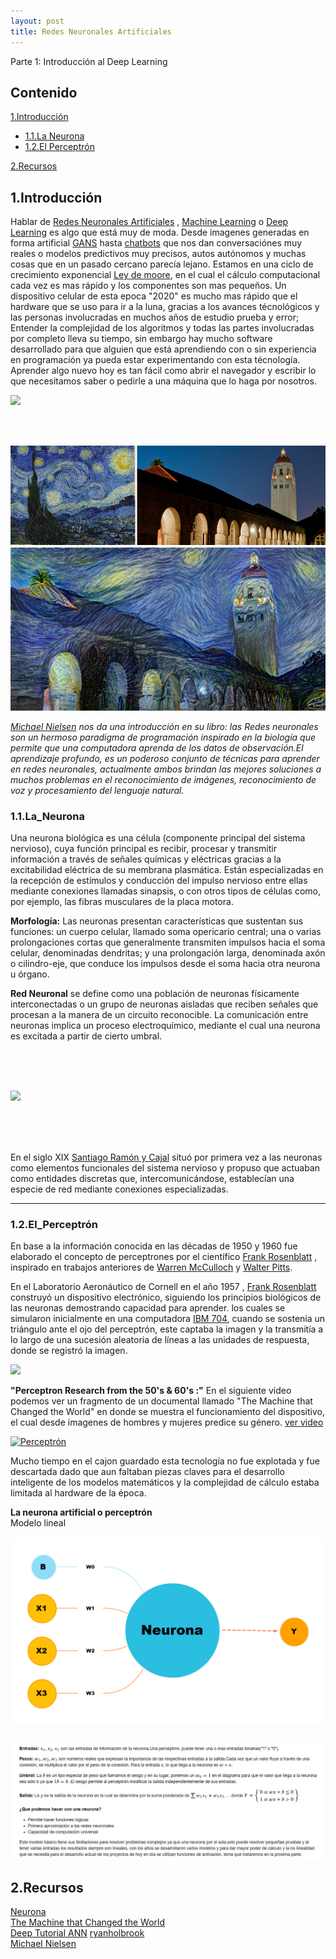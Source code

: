```yaml
---
layout: post
title: Redes Neuronales Artificiales
---
```

Parte 1: Introducción al Deep Learning

## Contenido

[1.Introducción](#1.Introducción)
   * [1.1.La Neurona](#1.1.La_Neurona)
   * [1.2.El Perceptrón](#1.2.El_Perceptrón)

[2.Recursos](#2.Recursos)   


## 1.Introducción

Hablar de [Redes Neuronales Artificiales](https://en.wikipedia.org/wiki/Artificial_neural_network) , [Machine Learning](https://en.wikipedia.org/wiki/Machine_learning) o [Deep Learning](https://en.wikipedia.org/wiki/Deep_learning) es algo que está muy de moda. Desde imagenes generadas en forma artificial [GANS](https://thispersondoesnotexist.com/) hasta [chatbots](https://www.youtube.com/watch?v=otvqkWFvUZU&ab_channel=DotCSV) que nos dan conversaciónes muy reales o modelos predictivos muy precisos, autos autónomos y muchas cosas que en un pasado cercano parecía lejano. Estamos en una ciclo de crecimiento exponencial [Ley de moore](https://en.wikipedia.org/wiki/Moore%27s_law), en el cual el cálculo computacional cada vez es mas rápido y los componentes son mas pequeños. Un dispositivo celular de esta epoca "2020" es mucho mas rápido que el hardware que se uso para ir a la luna, gracias a los avances técnológicos y las personas involucradas en muchos años de estudio prueba y error; Entender la complejidad de los algoritmos y todas las partes involucradas por completo lleva su tiempo, sin embargo hay mucho software desarrollado para que alguien que está aprendiendo con o sin experiencia en programación ya pueda estar experimentando con esta técnología. Aprender algo nuevo hoy es tan fácil como abrir el navegador y escribir lo que necesitamos saber o pedirle a una máquina que lo haga por nosotros.

![](https://www.iartificial.net/wp-content/uploads/2019/06/monalisa.gif)

<br>
<br>

![](https://raw.githubusercontent.com/jjups96/fast-style-transfer/master/examples/thumbs/johnson.png)

_[Michael Nielsen](http://neuralnetworksanddeeplearning.com/index.html) nos da una introducción en su libro: las Redes neuronales son un hermoso paradigma de programación inspirado en la biología que permite que una computadora aprenda de los datos de observación.El aprendizaje profundo, es un poderoso conjunto de técnicas para aprender en redes neuronales, actualmente ambos brindan las mejores soluciones a muchos problemas en el reconocimiento de imágenes, reconocimiento de voz y procesamiento del lenguaje natural._


### 1.1.La_Neurona    

Una neurona biológica es una célula (componente principal del sistema nervioso), cuya función principal es recibir, procesar y transmitir información a través de señales químicas y eléctricas gracias a la excitabilidad eléctrica de su membrana plasmática. Están especializadas en la recepción de estímulos y conducción del impulso nervioso entre ellas mediante conexiones llamadas sinapsis, o con otros tipos de células como, por ejemplo, las fibras musculares de la placa motora. 

**Morfología:** Las neuronas presentan características que sustentan sus funciones: un cuerpo celular, llamado soma opericario central; una o varias prolongaciones cortas que generalmente transmiten impulsos hacia el soma celular, denominadas dendritas; y una prolongación larga, denominada axón o cilindro-eje, que conduce los impulsos desde el soma hacia otra neurona u órgano.

**Red Neuronal** se define como una población de neuronas físicamente interconectadas o un grupo de neuronas aisladas que reciben señales que procesan a la manera de un circuito reconocible. La comunicación entre neuronas implica un proceso electroquímico, mediante el cual una neurona es excitada a partir de cierto umbral.



<br>
<br>
<br>

![](https://i.imgur.com/kj5i6dH.gif)

<br>
<br>
<br>

En el siglo XIX [Santiago Ramón y Cajal](https://es.wikipedia.org/wiki/Neurona#:~:text=y%20las%20sinapsis.-,Funci%C3%B3n%20de%20las%20neuronas,se%C3%B1ales%20el%C3%A9ctricas%20denominadas%20impulsos%20nerviosos) situó por primera vez a las neuronas como elementos funcionales del sistema nervioso y propuso que actuaban como entidades discretas que, intercomunicándose, establecían una especie de red mediante conexiones especializadas. 

---

### 1.2.El_Perceptrón

En base a la información conocida en las décadas de 1950 y 1960 fue elaborado el concepto de perceptrones por el científico [Frank Rosenblatt](https://en.wikipedia.org/wiki/Frank_Rosenblatt) , inspirado en trabajos anteriores de [Warren McCulloch](https://en.wikipedia.org/wiki/Warren_Sturgis_McCulloch) y [Walter Pitts](https://es.wikipedia.org/wiki/Walter_Pitts). 

En el Laboratorio Aeronáutico de Cornell en el año 1957 , [Frank Rosenblatt](https://en.wikipedia.org/wiki/Frank_Rosenblatt) construyó un dispositivo electrónico, siguiendo los principios biológicos de las neuronas demostrando capacidad para aprender. los cuales se simularon inicialmente en una computadora [IBM 704](https://en.wikipedia.org/wiki/IBM_704), cuando se sostenía un triángulo ante el ojo del perceptrón, este captaba la imagen y la transmitía a lo largo de una sucesión aleatoria de líneas a las unidades de respuesta, donde se registró la imagen. 

![](https://www.simplilearn.com/ice9/free_resources_article_thumb/emergence-of-perceptron-with-diagram-of-simplified-model.jpg)

**"Perceptron Research from the 50's & 60's :"** En el siguiente video podemos ver un fragmento de un documental llamado "The Machine that Changed the World" en donde se muestra el funcionamiento del dispositivo, el cual desde imagenes de hombres y mujeres predice su género. [ver video](https://www.youtube.com/watch?v=cNxadbrN_aI&ab_channel=ArxivInsights)

[![Perceptrón](https://upload.wikimedia.org/wikipedia/commons/7/7d/IBM_704_mainframe.gif)](https://www.youtube.com/watch?v=cNxadbrN_aI&ab_channel=ArxivInsights)

Mucho tiempo en el cajon guardado esta tecnología no fue explotada y fue descartada dado que aun faltaban piezas claves para el desarrollo inteligente de los modelos matemáticos y la complejidad de cálculo estaba limitada al hardware de la época.

**La neurona artificial o perceptrón**  
 Modelo lineal


![](https://raw.githubusercontent.com/Azhura/Cursos/master/imagenes/DL/Neurona.png)   

![](https://raw.githubusercontent.com/Azhura/Cursos/master/imagenes/Latex/latex_01.jpg)
---

## 2.Recursos

[Neurona](https://es.wikipedia.org/wiki/Neurona)     
[The Machine that Changed the World](https://www.youtube.com/watch?v=enWWlx7-t0k&ab_channel=LeonardoRomandaRosa)   
[Deep Tutorial ANN](https://www.kaggle.com/shrutimechlearn/deep-tutorial-1-ann-and-classification)
[ryanholbrook](https://www.kaggle.com/ryanholbrook/a-single-neuron)   
[Michael Nielsen](http://neuralnetworksanddeeplearning.com/index.html)

